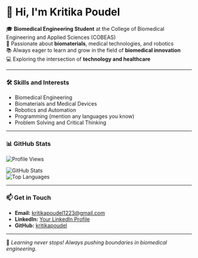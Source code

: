 # 👋 Hi, I'm Kritika Poudel

🎓 **Biomedical Engineering Student** at the College of Biomedical Engineering and Applied Sciences (COBEAS)  
🔬 Passionate about **biomaterials**, medical technologies, and robotics  
📚 Always eager to learn and grow in the field of **biomedical innovation**  
💻 Exploring the intersection of **technology and healthcare**  

---

### 🛠️ Skills and Interests
- Biomedical Engineering
- Biomaterials and Medical Devices
- Robotics and Automation
- Programming (mention any languages you know)
- Problem Solving and Critical Thinking

---

### 📊 GitHub Stats
![Profile Views](https://komarev.com/ghpvc/?username=kritikapoudel&color=blue)

![GitHub Stats](https://github-readme-stats.vercel.app/api?username=kritikapoudel&show_icons=true&theme=radical)  
![Top Languages](https://github-readme-stats.vercel.app/api/top-langs/?username=kritikapoudel&layout=compact&theme=radical)

---

### 📫 Get in Touch
- **Email:** [kritikapoudel1223@gmail.com](mailto:kritikapoudel1223@gmail.com)  
- **LinkedIn:** [Your LinkedIn Profile](https://linkedin.com/in/yourprofile)  
- **GitHub:** [kritikapoudel](https://github.com/kritikapoudel)  

---

🌱 *Learning never stops! Always pushing boundaries in biomedical engineering.*  
